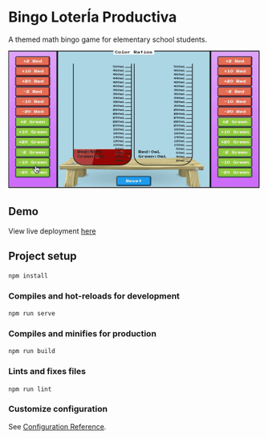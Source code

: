# Bingo LoterÍa Productiva

A themed math bingo game for  elementary school students.

![alt text](./demo.gif "Demo")

## Demo

View live deployment [here](https://www.math.uci.edu/~mathceo/games/color-ratios/)


## Project setup
```
npm install
```

### Compiles and hot-reloads for development
```
npm run serve
```

### Compiles and minifies for production
```
npm run build
```

### Lints and fixes files
```
npm run lint
```

### Customize configuration
See [Configuration Reference](https://cli.vuejs.org/config/).

